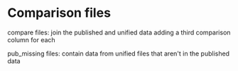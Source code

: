 Comparison files
===

compare files: join the published and unified data adding a third comparison column for each

pub_missing files: contain data from unified files that aren't in the published data
